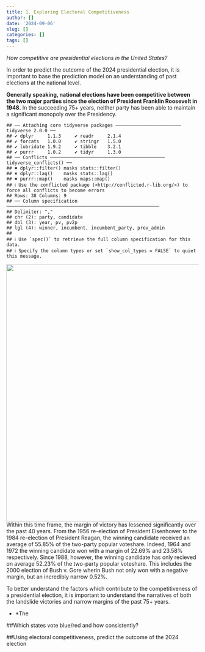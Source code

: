 ```yaml
---
title: 1. Exploring Electoral Competitiveness
author: []
date: '2024-09-06'
slug: []
categories: []
tags: []
---
```



*How competitive are presidential elections in the United States?*

In order to predict the outcome of the 2024 presidential election, it is important to base the prediction model on an understanding of past elections at the national level. 

**Generally speaking, national elections have been competitive between the two major parties since the election of President Franklin Roosevelt in 1948.** In the succeeding 75+ years, neither party has been able to maintain a significant monopoly over the Presidency. 


```
## ── Attaching core tidyverse packages ──────────────────────── tidyverse 2.0.0 ──
## ✔ dplyr     1.1.3     ✔ readr     2.1.4
## ✔ forcats   1.0.0     ✔ stringr   1.5.0
## ✔ lubridate 1.9.2     ✔ tibble    3.2.1
## ✔ purrr     1.0.2     ✔ tidyr     1.3.0
## ── Conflicts ────────────────────────────────────────── tidyverse_conflicts() ──
## ✖ dplyr::filter() masks stats::filter()
## ✖ dplyr::lag()    masks stats::lag()
## ✖ purrr::map()    masks maps::map()
## ℹ Use the conflicted package (<http://conflicted.r-lib.org/>) to force all conflicts to become errors
## Rows: 38 Columns: 9
## ── Column specification ────────────────────────────────────────────────────────
## Delimiter: ","
## chr (2): party, candidate
## dbl (3): year, pv, pv2p
## lgl (4): winner, incumbent, incumbent_party, prev_admin
## 
## ℹ Use `spec()` to retrieve the full column specification for this data.
## ℹ Specify the column types or set `show_col_types = FALSE` to quiet this message.
```

<img src="{{< blogdown/postref >}}index_files/figure-html/unnamed-chunk-1-1.png" width="672" />
Within this time frame, the margin of victory has lessened significantly over the past 40 years. From the 1956 re-election of President Eisenhower to the 1984 re-election of President Reagan, the winning candidate received an average of 55.85% of the two-party popular voteshare. Indeed, 1964 and 1972 the winning candidate won with a margin of 22.69% and 23.58% respectively. Since 1988, however, the winning candidate has only recieved on average 52.23% of the two-party popular voteshare. This includes the 2000 election of Bush v. Gore wherin Bush not only won with a negative margin, but an incredibly narrow 0.52%.

To better understand the factors which contribute to the competitiveness of a presidential election, it is important to understand the narratives of both the landslide victories and narrow margins of the past 75+ years.

- *The 

##Which states vote blue/red and how consistently?

##Using electoral competitiveness, predict the outcome of the 2024 election 
